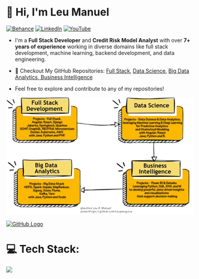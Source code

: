 # 👋 Hi, I'm Leu Manuel


[![Behance](https://img.shields.io/badge/Behance-1769ff?logo=behance&logoColor=white)](https://behance.net/leumanuel.vercel.app) [![LinkedIn](https://img.shields.io/badge/LinkedIn-%230077B5.svg?logo=linkedin&logoColor=white)](https://linkedin.com/in/https://www.linkedin.com/in/leu-manuel/) [![YouTube](https://img.shields.io/badge/YouTube-%23FF0000.svg?logo=YouTube&logoColor=white)](https://youtube.com/@https://www.youtube.com/@leua.manuel5180) 

- I'm a **Full Stack Developer** and **Credit Risk Model Analyst** with over **7+ years of experience** working in diverse domains like full stack development, machine learning, backend development, and data engineering.

-  💼 Checkout My GitHub Repositories: [Full Stack](https://github.com/your-username/system-design), [Data Science](https://github.com/your-username/low-level-design), [Big Data Analytics](https://github.com/your-username/leetcode-solutions),[ Business Intelligence](https://github.com/your-username/behavioral-interviews)

- Feel free to explore and contribute to any of my repositories!
<!-- Image Map Generated by http://www.image-map.net/ -->
<img src="leumanuel_diagram.png" usemap="#image-map">

<map name="image-map">
    <area target="_self" alt="Portfolio-FullStack" title="Portfolio-FullStack" href="https://github.com/Leupesquisa/FullStack-Development" coords="245,153,6,3" shape="rect">
    <area target="_self" alt="Portfolio-DataScience" title="Portfolio-DataScience" href="https://github.com/Leupesquisa/Portfolio-DataScience" coords="605,160,360,2" shape="rect">
    <area target="_self" alt="Portfolio-BigDataAnalytcs" title="Portfolio-BigDataAnalytcs" href="https://github.com/Leupesquisa/BigDataAnalytics" coords="9,201,251,374" shape="rect">
    <area target="_self" alt="Portfolio-BI" title="Portfolio-BI" href="https://github.com/Leupesquisa/Portfolio-BI" coords="619,372,376,204" shape="rect">
</map>
  


[![GitHub Logo](https://github.com/Leupesquisa/Leupesquisa/blob/main/leumanuel_diagram.png)](https://github.com/)


# 💻 Tech Stack:
![](https://github-readme-stats.vercel.app/api/top-langs/?username=Leupesquisa&theme=dark&hide_border=false&include_all_commits=false&count_private=false&layout=compact)
